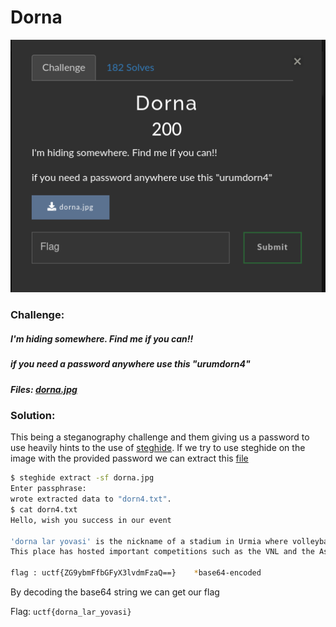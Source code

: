 # Dorna
![challenge](challenge.png)
### Challenge:
##### I'm hiding somewhere. Find me if you can!!
##### if you need a password anywhere use this "urumdorn4"
##### Files: [dorna.jpg](dorna.jpg)

### Solution:
This being a steganography challenge and them giving us a password to use heavily hints to the use of [steghide](https://github.com/StefanoDeVuono/steghide).
If we try to use steghide on the image with the provided password we can extract this [file](dorn4.txt)

```bash
$ steghide extract -sf dorna.jpg
Enter passphrase: 
wrote extracted data to "dorn4.txt".
$ cat dorn4.txt 
Hello, wish you success in our event

'dorna lar yovasi' is the nickname of a stadium in Urmia where volleyball lovers gather together.
This place has hosted important competitions such as the VNL and the Asian Championship.

flag : uctf{ZG9ybmFfbGFyX3lvdmFzaQ==}    *base64-encoded
```

By decoding the base64 string we can get our flag

Flag: ```uctf{dorna_lar_yovasi}```

